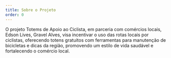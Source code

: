 ```yaml
---
title: Sobre o Projeto
order: 0
---
```


O projeto Totems de Apoio ao Ciclista, em parceria com comércios locais, Edson Lives, Gravel Alves, visa incentivar o uso das rotas locais por ciclistas, oferecendo totens gratuitos com ferramentas para manutenção de bicicletas e dicas da região, promovendo um estilo de vida saudável e fortalecendo o comércio local.
